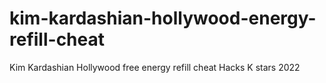 # kim-kardashian-hollywood-energy-refill-cheat
Kim Kardashian Hollywood free energy refill cheat Hacks K stars 2022
